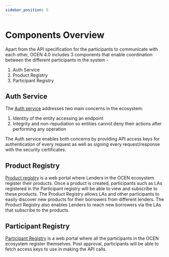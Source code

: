 ```yaml
---
sidebar_position: 5
---
```


# Components Overview

Apart from the API specification for the participants to communicate with each other, OCEN 4.0 includes 3 components that enable coordination between the different participants in the system -

1. Auth Service
2. Product Registry
3. Participant Registry

## Auth Service
The [Auth service](./auth_service/intro.md) addresses two main concerns in the ecosystem:
1. Identity of the entity accessing an endpoint
2. Integrity and non-repudiation so entities cannot deny their actions after performing any operation

The Auth service enables both concerns by providing API access keys for authentication of every request as well as signing every request/response with the security certificates.

## Product Registry
[Product registry](./product_registry) is a web portal where Lenders in the OCEN ecosystem register their products. Once a product is created, participants such as LAs registered in the Participant registry will be able to view and subscribe to these products. The Product Registry allows LAs and other participants to easily discover new products for their borrowers from different lenders. The Product Registry also enables Lenders to reach new borrowers via the LAs that subscribe to the products.

## Participant Registry
[Participant Registry](./participant_registry) is a web portal where all the participants in the OCEN ecosystem register themselves. Post approval, participants will be able to fetch access keys to use in making the API calls.
